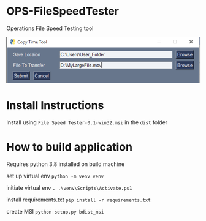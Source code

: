 # OPS-FileSpeedTester
Operations File Speed Testing tool

![Alt text](images/ui.png)

# Install Instructions
Install using ```File Speed Tester-0.1-win32.msi``` in the ```dist``` folder

# How to build application 
Requires python 3.8 installed on build machine

set up virtual env ```python -m venv venv```

initiate virtual env ```. .\venv\Scripts\Activate.ps1```

install requirements.txt ```pip install -r requirements.txt```

create MSI ```python setup.py bdist_msi```
